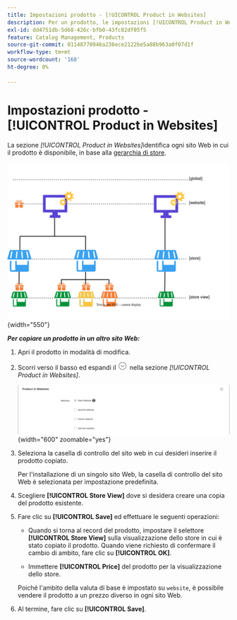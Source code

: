 ```yaml
---
title: Impostazioni prodotto - [!UICONTROL Product in Websites]
description: Per un prodotto, le impostazioni [!UICONTROL Product in Websites] identificano ogni sito Web in cui il prodotto è disponibile.
exl-id: dd4751db-5d68-426c-bfb0-43fc82df05f5
feature: Catalog Management, Products
source-git-commit: 01148770946a236ece2122be5a88b963a0f07d1f
workflow-type: tm+mt
source-wordcount: '168'
ht-degree: 0%

---
```


# Impostazioni prodotto - [!UICONTROL Product in Websites]

La sezione _[!UICONTROL Product in Websites]_&#x200B;identifica ogni sito Web in cui il prodotto è disponibile, in base alla [gerarchia di store](../stores-purchase/stores.md).

![Diagramma dell&#39;ambito del sito Web del prodotto](./assets/scope-product-website.svg){width="550"}

**_Per copiare un prodotto in un altro sito Web:_**

1. Apri il prodotto in modalità di modifica.

1. Scorri verso il basso ed espandi il ![selettore di espansione](../assets/icon-display-expand.png) nella sezione _[!UICONTROL Product in Websites]_.

   ![Prodotto nei siti Web](./assets/catalog-product-in-websites-multisite-main-french.png){width="600" zoomable="yes"}

1. Seleziona la casella di controllo del sito web in cui desideri inserire il prodotto copiato.

   Per l&#39;installazione di un singolo sito Web, la casella di controllo del sito Web è selezionata per impostazione predefinita.

1. Scegliere **[!UICONTROL Store View]** dove si desidera creare una copia del prodotto esistente.

1. Fare clic su **[!UICONTROL Save]** ed effettuare le seguenti operazioni:

   - Quando si torna al record del prodotto, impostare il selettore **[!UICONTROL Store View]** sulla visualizzazione dello store in cui è stato copiato il prodotto. Quando viene richiesto di confermare il cambio di ambito, fare clic su **[!UICONTROL OK]**.

   - Immettere **[!UICONTROL Price]** del prodotto per la visualizzazione dello store.

   Poiché l&#39;ambito della valuta di base è impostato su `website`, è possibile vendere il prodotto a un prezzo diverso in ogni sito Web.

1. Al termine, fare clic su **[!UICONTROL Save]**.
